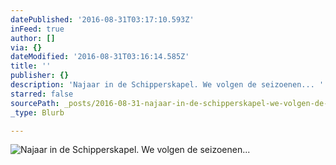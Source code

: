 ```yaml
---
datePublished: '2016-08-31T03:17:10.593Z'
inFeed: true
author: []
via: {}
dateModified: '2016-08-31T03:16:14.585Z'
title: ''
publisher: {}
description: 'Najaar in de Schipperskapel. We volgen de seizoenen... '
starred: false
sourcePath: _posts/2016-08-31-najaar-in-de-schipperskapel-we-volgen-de-seizoenen.md
_type: Blurb

---
```

![Najaar in de Schipperskapel. We volgen de seizoenen... ](https://the-grid-user-content.s3-us-west-2.amazonaws.com/014ef689-a734-4f8a-aafe-39c2f08a032a.jpg)
